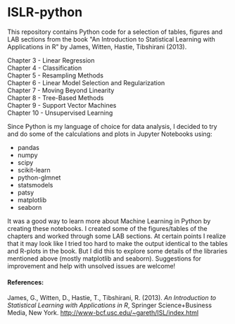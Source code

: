 # ISLR-python
This repository contains Python code for a selection of tables, figures and LAB sections from the book "An Introduction to Statistical Learning with Applications in R" by James, Witten, Hastie, Tibshirani (2013).<P>

Chapter 3 - Linear Regression</A><BR>
Chapter 4 - Classification</A><BR>
Chapter 5 - Resampling Methods</A><BR>
Chapter 6 - Linear Model Selection and Regularization</A><BR>
Chapter 7 - Moving Beyond Linearity</A><BR>
Chapter 8 - Tree-Based Methods</A><BR>
Chapter 9 - Support Vector Machines</A><BR>
Chapter 10 - Unsupervised Learning</A><P>

Since Python is my language of choice for data analysis, I decided to try and do some of the calculations and plots in Jupyter Notebooks using:

 - pandas
 - numpy
 - scipy
 - scikit-learn
 - python-glmnet
 - statsmodels
 - patsy
 - matplotlib
 - seaborn

It was a good way to learn more about Machine Learning in Python by creating these notebooks. I created some of the figures/tables of the chapters and worked through some LAB sections. At certain points I realize that it may look like I tried too hard to make the output identical to the tables and R-plots in the book. But I did this to explore some details of the libraries mentioned above (mostly matplotlib and seaborn). Suggestions for improvement and help with unsolved issues are welcome!

#### References: 
James, G., Witten, D., Hastie, T., Tibshirani, R. (2013). <I>An Introduction to Statistical Learning with Applications in  R</I>,  Springer Science+Business Media, New York.
http://www-bcf.usc.edu/~gareth/ISL/index.html
